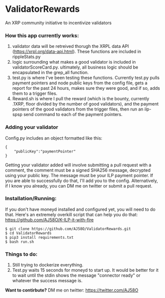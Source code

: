 # ValidatorRewards
An XRP community initiative to incentivize validators

### How this app currently works:

1. validator data will be retreived thorugh the XRPL data API (https://xrpl.org/data-api.html). These functions are included in rippleStats.py
2. logic surrounding what makes a good validator is included in validatorScoreCard.py. ultimately, all business logic should be encapsulated in the grep_all function.
3. test.py is where I've been testing these functions. Currently test.py pulls payment pointers and node public keys from the config file, gets a report for the past 24 hours, makes sure they were good, and if so, adds them to a trigger files. 
4. Reward.sh is where I pull the reward (which is the bounty, currently .1XRP, floor divided by the number of good validators), and the payment pointers of the good validators from the trigger files, then run an ilp-spsp send command to each of the payment pointers.

### Adding your validator

Config.py includes an object formatted like this:

```
{
    "publicKey":"paymentPointer"
}
```
Getting your validator added will involve submitting a pull request with a comment, the comment must be a signed SHA256 message, decrypted using your public key. The message must be your ILP payment pointer. If you are able to successfully do that, I'll add you to the config. Alternatively, if I know you already, you can DM me on twitter or submit a pull request.


### Installation/Running:

If you don't have moneyd installed and configured yet, you will need to do that. Here's an extremely overkill script that can help you do that: https://github.com/AJ58O/K-ILP-it-with-fire

```
$ git clone https://github.com/AJ58O/ValidatorRewards.git
$ cd ValidatorRewards
$ pip3 install requirements.txt
$ bash run.sh
```

### Things to do:

1. Still trying to dockerize everything.
2. Test.py waits 15 seconds for moneyd to start up. It would be better for it to wait until the stdin shows the message "connector ready" or whatever the success message is.


**Want to contirbute?** DM me on twitter: https://twitter.com/AJ58O
